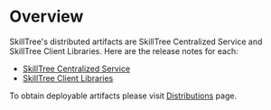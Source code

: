 # Overview

SkillTree's distributed artifacts are SkillTree Centralized Service and SkillTree Client Libraries. 
Here are the release notes for each: 

- [SkillTree Centralized Service](/release-notes/skills-service.html)
- [SkillTree Client Libraries](/release-notes/skills-client.html)

To obtain deployable artifacts please visit [Distributions](/dashboard/install-guide/distributions.html) page.
